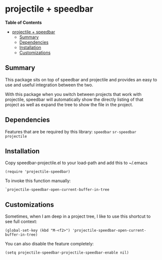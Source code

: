 projectile + speedbar
========

<!-- markdown-toc start - Don't edit this section. Run M-x markdown-toc/generate-toc again -->
**Table of Contents**

- [projectile + speedbar](#projectile--speedbar)
    - [Summary](#summary)
    - [Dependencies](#dependencies)
    - [Installation](#installation)
    - [Customizations](#customizations)

<!-- markdown-toc end -->

## Summary

This package sits on top of speedbar and projectile and provides an easy
to use and useful integration between the two.

With this package when you switch between projects that work with
projectile, speedbar will automatically show the directly listing of
that project as well as expand the tree to show the file in the project.

## Dependencies

Features that are be required by this library: `speedbar` `sr-speedbar`
`projectile`

## Installation

Copy speedbar-projectile.el to your load-path and add this to ~/.emacs

    (require 'projectile-speedbar)

To invoke this function manually:

    `projectile-speedbar-open-current-buffer-in-tree

## Customizations

Sometimes, when I am deep in a project tree, I like to use this shortcut
to see full context:

    (global-set-key (kbd "M-<f2>") 'projectile-speedbar-open-current-buffer-in-tree)

You can also disable the feature completely:

    (setq projectile-speedbar-projectile-speedbar-enable nil)
